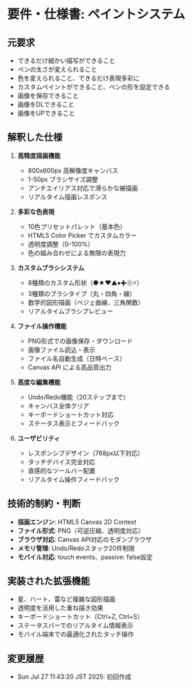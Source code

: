 # 要件・仕様書: ペイントシステム

## 元要求
- できるだけ細かい描写ができること
- ペンの太さが変えられること
- 色を変えられること、できるだけ表現多彩に
- カスタムペイントができること、ペンの形を設定できる
- 画像を保存できること
- 画像をDLできること
- 画像をUPできること

## 解釈した仕様
1. **高精度描画機能**
   - 800x600px 高解像度キャンバス
   - 1-50px ブラシサイズ調整
   - アンチエイリアス対応で滑らかな線描画
   - リアルタイム描画レスポンス

2. **多彩な色表現**
   - 10色プリセットパレット（基本色）
   - HTML5 Color Picker でカスタムカラー
   - 透明度調整（0-100%）
   - 色の組み合わせによる無限の表現力

3. **カスタムブラシシステム**
   - 8種類のカスタム形状（●★♥▲♦✚❀⚡）
   - 3種類のブラシタイプ（丸・四角・線）
   - 数学的図形描画（ベジェ曲線、三角関数）
   - リアルタイムブラシプレビュー

4. **ファイル操作機能**
   - PNG形式での画像保存・ダウンロード
   - 画像ファイル読込・表示
   - ファイル名自動生成（日時ベース）
   - Canvas API による高品質出力

5. **高度な編集機能**
   - Undo/Redo機能（20ステップまで）
   - キャンバス全体クリア
   - キーボードショートカット対応
   - ステータス表示とフィードバック

6. **ユーザビリティ**
   - レスポンシブデザイン（768px以下対応）
   - タッチデバイス完全対応
   - 直感的なツールバー配置
   - リアルタイム操作フィードバック

## 技術的制約・判断
- **描画エンジン**: HTML5 Canvas 2D Context
- **ファイル形式**: PNG（可逆圧縮、透明度対応）
- **ブラウザ対応**: Canvas API対応のモダンブラウザ
- **メモリ管理**: Undo/Redoスタック20件制限
- **モバイル対応**: touch events、passive: false設定

## 実装された拡張機能
- 星、ハート、雷など複雑な図形描画
- 透明度を活用した重ね描き効果
- キーボードショートカット（Ctrl+Z, Ctrl+S）
- ステータスバーでのリアルタイム情報表示
- モバイル端末での最適化されたタッチ操作

## 変更履歴
- Sun Jul 27 11:43:20 JST 2025: 初回作成